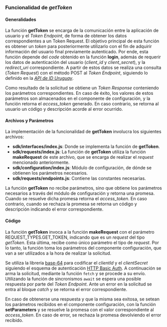 

### Funcionalidad de *getToken*

#### Generalidades
La función **getToken** se encarga de la comunicación entre la aplicación de usuario y el *Token Endpoint*, de forma de obtener los datos correspondientes a un Token Request. El objetivo principal de esta función es obtener un *token* para posteriormente utilizarlo con el fin de adquirir información del usuario final previamente autenticado. Por ende, esta función depende del *code* obtenido en la función **login**, además de requerir los datos de autenticación del usuario (*client_id* y *client_secret*), y la *redirect_uri* correspondiente. A partir de estos datos se realiza una consulta (*Token Request*) con el método POST al *Token Endpoint*, siguiendo lo definido en la [*API de ID Uruguay*](https://centroderecursos.agesic.gub.uy/web/seguridad/wiki/-/wiki/Main/ID+Uruguay+-+Integraci%C3%B3n+con+OpenID+Connect#section-ID+Uruguay+-+Integraci%C3%B3n+con+OpenID+Connect-Token+Endpoint+(/oidc/v1/token)).

Como resultado de la solicitud se obtiene un *Token Response* conteniendo los parámetros correspondientes. En caso de éxito, los valores de estos parámetros son almacenados en el componente de configuración, y la función retorna el *access_token* generado. En caso contrario, se retorna al usuario un código y descripción acorde al error ocurrido. 


#### Archivos y Parámetros

La implementación de la funcionalidad de **getToken** involucra los siguientes archivos:
* **sdk/interfaces/index.js**: Donde se implementa la función de **getToken**.
* **sdk/requests/index.js**: La función de **getToken** utiliza la función **makeRequest** de este archivo, que se encarga de realizar el *request* mencionado anteriormente.
*  **sdk/configuration/index.js**: Módulo de configuración, de dónde se obtienen los parámetros necesarios.
* **sdk/requests/endpoints.js**: Contiene las constantes necesarias.

  
La función **getToken** no recibe parámetros, sino que obtiene los parámetros necesarios a través del módulo de configuración y retorna una promesa. Cuando se resuelve dicha promesa retorna el *access_token*. En caso contrario, cuando se rechaza la promesa se retorna un código y descripción indicando el error correspondiente.


#### Código

La función **getToken** invoca a la función **makeRequest** con el parámetro REQUEST_TYPES.GET_TOKEN, indicando que es un *request* del tipo *getToken*. Esta última, recibe como único parámetro el tipo de *request*. Por lo tanto, la función toma los parámetros del componente configuración, que van a ser utilizados a la hora de realizar la solicitud.


Se utiliza la librería [base-64](https://github.com/mathiasbynens/base64) para codificar el *clientId* y el *clientSecret* siguiendo el esquema de autenticación [HTTP Basic Auth](https://tools.ietf.org/html/rfc7617). A continuación se arma la solicitud, mediante la función `fetch` y se procede a su envío. Utilizando la función de sincronismos `await` se espera una posible respuesta por parte del *Token Endpoint*. Ante un error en la solicitud se entra al bloque *catch* y se retorna el error correspondiente.

 En caso de obtenerse una respuesta y que la misma sea exitosa, se setean los parámetros recibidos en el componente configuración, con la función **setParameters** y se resuelve la promesa con el valor correspondiente al *access_token*. En caso de error, se rechaza la promesa devolviendo el error recibido.